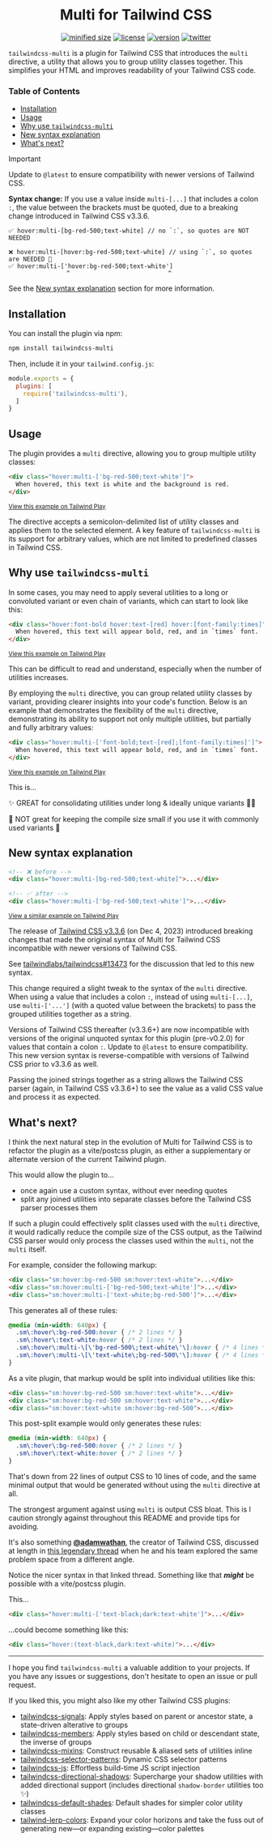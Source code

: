 <h1 align="center">Multi for Tailwind CSS</h1>

<div align="center">

[![minified size](https://img.shields.io/bundlephobia/min/tailwindcss-multi)](https://bundlephobia.com/package/tailwindcss-multi)
[![license](https://img.shields.io/github/license/brandonmcconnell/tailwindcss-multi?label=license)](https://github.com/brandonmcconnell/tailwindcss-multi/blob/main/LICENSE)
[![version](https://img.shields.io/npm/v/tailwindcss-multi)](https://www.npmjs.com/package/tailwindcss-multi)
[![twitter](https://img.shields.io/twitter/follow/branmcconnell)](https://twitter.com/branmcconnell)

</div>

`tailwindcss-multi` is a plugin for Tailwind CSS that introduces the `multi` directive, a utility that allows you to group utility classes together. This simplifies your HTML and improves readability of your Tailwind CSS code.

### Table of Contents
- [Installation](#installation)
- [Usage](#usage)
- [Why use `tailwindcss-multi`](#why-use-tailwindcss-multi)
- [New syntax explanation](#new-syntax-explanation)
- [What's next?](#whats-next)

> [!IMPORTANT]
> Update to `@latest` to ensure compatibility with newer versions of Tailwind CSS.
> 
> **Syntax change:** If you use a value inside `multi-[...]` that includes a colon `:`, the value between the brackets must be quoted, due to a breaking change introduced in Tailwind CSS v3.3.6.
> ```
> ✅ hover:multi-[bg-red-500;text-white] // no `:`, so quotes are NOT NEEDED
>
> ❌ hover:multi-[hover:bg-red-500;text-white] // using `:`, so quotes are NEEDED 🚨
> ✅ hover:multi-['hover:bg-red-500;text-white']
>                 ^                           ^
> ```
> See the [New syntax explanation](#new-syntax-explanation) section for more information.

## Installation

You can install the plugin via npm:

```bash
npm install tailwindcss-multi
```

Then, include it in your `tailwind.config.js`:

```js
module.exports = {
  plugins: [
    require('tailwindcss-multi'),
  ]
}
```

## Usage

The plugin provides a `multi` directive, allowing you to group multiple utility classes:

```html
<div class="hover:multi-['bg-red-500;text-white']">
  When hovered, this text is white and the background is red.
</div>
```
<sup>[View this example on Tailwind Play](https://play.tailwindcss.com/CvOivRIO6w)</sup>

The directive accepts a semicolon-delimited list of utility classes and applies them to the selected element. A key feature of `tailwindcss-multi` is its support for arbitrary values, which are not limited to predefined classes in Tailwind CSS.

## Why use `tailwindcss-multi`

In some cases, you may need to apply several utilities to a long or convoluted variant or even chain of variants, which can start to look like this:

```html
<div class="hover:font-bold hover:text-[red] hover:[font-family:times]">
  When hovered, this text will appear bold, red, and in `times` font.
</div>
```
<sup>[View this example on Tailwind Play](https://play.tailwindcss.com/5FoahbwV9z)</sup>

This can be difficult to read and understand, especially when the number of utilities increases.

By employing the `multi` directive, you can group related utility classes by variant, providing clearer insights into your code's function. Below is an example that demonstrates the flexibility of the `multi` directive, demonstrating its ability to support not only multiple utilities, but partially and fully arbitrary values:

```html
<div class="hover:multi-['font-bold;text-[red];[font-family:times]']">
  When hovered, this text will appear bold, red, and in `times` font.
</div>
```
<sup>[View this example on Tailwind Play](https://play.tailwindcss.com/65uxKgzliP)</sup>

This is…

✨ GREAT for consolidating utilities under long & ideally unique variants 👏🏼

😬 NOT great for keeping the compile size small if you use it with commonly used variants 👀

## New syntax explanation

```html
<!-- ❌ before -->
<div class="hover:multi-[bg-red-500;text-white]">...</div>

<!-- ✅ after -->
<div class="hover:multi-['bg-red-500;text-white']">...</div>
```
<sup>[View a similar example on Tailwind Play](https://play.tailwindcss.com/BlZhVpTNyn)</sup>

The release of [Tailwind CSS v3.3.6](https://github.com/tailwindlabs/tailwindcss/releases/tag/v3.3.6) (on Dec 4, 2023) introduced breaking changes that made the original syntax of Multi for Tailwind CSS incompatible with newer versions of Tailwind CSS.

See [tailwindlabs/tailwindcss#13473](https://github.com/tailwindlabs/tailwindcss/issues/13473) for the discussion that led to this new syntax.

This change required a slight tweak to the syntax of the `multi` directive. When using a value that includes a colon `:`, instead of using `multi-[...]`, use `multi-['...']` (with a quoted value between the brackets) to pass the grouped utilities together as a string.

Versions of Tailwind CSS thereafter (v3.3.6+) are now incompatible with versions of the original unquoted syntax for this plugin (pre-v0.2.0) for values that contain a colon `:`. Update to `@latest` to ensure compatibility. This new version syntax is reverse-compatible with versions of Tailwind CSS prior to v3.3.6 as well.

Passing the joined strings together as a string allows the Tailwind CSS parser (again, in Tailwind CSS v3.3.6+) to see the value as a valid CSS value and process it as expected.

## What's next?

I think the next natural step in the evolution of Multi for Tailwind CSS is to refactor the plugin as a vite/postcss plugin, as either a supplementary or alternate version of the current Tailwind plugin.

This would allow the plugin to…
* once again use a custom syntax, without ever needing quotes
* split any joined utilities into separate classes before the Tailwind CSS parser processes them

If such a plugin could effectively split classes used with the `multi` directive, it would radically reduce the compile size of the CSS output, as the Tailwind CSS parser would only process the classes used within the `multi`, not the `multi` itself.

For example, consider the following markup:

```html
<div class="sm:hover:bg-red-500 sm:hover:text-white">...</div>
<div class="sm:hover:multi-['bg-red-500;text-white']">...</div>
<div class="sm:hover:multi-['text-white;bg-red-500']">...</div>
```

This generates all of these rules:
```scss
@media (min-width: 640px) {
  .sm\:hover\:bg-red-500:hover { /* 2 lines */ }
  .sm\:hover\:text-white:hover { /* 2 lines */ }
  .sm\:hover\:multi-\[\'bg-red-500\;text-white\'\]:hover { /* 4 lines */ }
  .sm\:hover\:multi-\[\'text-white\;bg-red-500\'\]:hover { /* 4 lines */ }
}
```

As a vite plugin, that markup would be split into individual utilities like this:

```html
<div class="sm:hover:bg-red-500 sm:hover:text-white">...</div>
<div class="sm:hover:bg-red-500 sm:hover:text-white">...</div>
<div class="sm:hover:text-white sm:hover:bg-red-500">...</div>
```

This post-split example would only generates these rules:

```scss
@media (min-width: 640px) {
  .sm\:hover\:bg-red-500:hover { /* 2 lines */ }
  .sm\:hover\:text-white:hover { /* 2 lines */ }
}
```

That's down from 22 lines of output CSS to 10 lines of code, and the same minimal output that would be generated without using the `multi` directive at all.

The strongest argument against using `multi` is output CSS bloat. This is I caution strongly against throughout this README and provide tips for avoiding.

It's also something [**@adamwathan**](https://github.com/adamwathan), the creator of Tailwind CSS, discussed at length in [this legendary thread](https://x.com/adamwathan/status/1461519820411789314) when he and his team explored the same problem space from a different angle.

Notice the nicer syntax in that linked thread. Something like that _**might**_ be possible with a vite/postcss plugin.

This…
```html
<div class="hover:multi-['text-black;dark:text-white']">...</div>
```

…could become something like this:
```html
<div class="hover:(text-black,dark:text-white)">...</div>
```

---

I hope you find `tailwindcss-multi` a valuable addition to your projects. If you have any issues or suggestions, don't hesitate to open an issue or pull request.

If you liked this, you might also like my other Tailwind CSS plugins:
* [tailwindcss-signals](https://github.com/brandonmcconnell/tailwindcss-signals): Apply styles based on parent or ancestor state, a state-driven alterative to groups
* [tailwindcss-members](https://github.com/brandonmcconnell/tailwindcss-members): Apply styles based on child or descendant state, the inverse of groups
* [tailwindcss-mixins](https://github.com/brandonmcconnell/tailwindcss-mixins): Construct reusable & aliased sets of utilities inline
* [tailwindcss-selector-patterns](https://github.com/brandonmcconnell/tailwindcss-selector-patterns): Dynamic CSS selector patterns
* [tailwindcss-js](https://github.com/brandonmcconnell/tailwindcss-js): Effortless build-time JS script injection
* [tailwindcss-directional-shadows](https://github.com/brandonmcconnell/tailwindcss-directional-shadows): Supercharge your shadow utilities with added directional support (includes directional `shadow-border` utilities too ✨)
* [tailwindcss-default-shades](https://github.com/brandonmcconnell/tailwindcss-default-shades): Default shades for simpler color utility classes
* [tailwind-lerp-colors](https://github.com/brandonmcconnell/tailwind-lerp-colors): Expand your color horizons and take the fuss out of generating new—or expanding existing—color palettes
